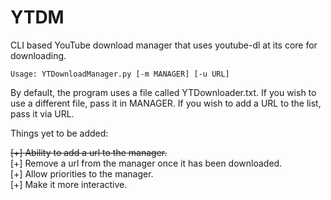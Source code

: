 # YTDM
CLI based YouTube download manager that uses youtube-dl at its core for downloading.

```
Usage: YTDownloadManager.py [-m MANAGER] [-u URL]
```

By default, the program uses a file called YTDownloader.txt. 
If you wish to use a different file, pass it in MANAGER. If you wish to add a URL to the list, pass it via URL.

Things yet to be added:

~~[+] Ability to add a url to the manager.~~  
[+] Remove a url from the manager once it has been downloaded.  
[+] Allow priorities to the manager.  
[+] Make it more interactive.
